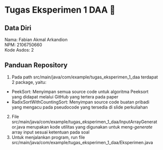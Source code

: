 # Tugas Eksperimen 1 DAA 📝
## Data Diri
Nama: Fabian Akmal Arkandion\
NPM: 2106750660\
Kode Asdos: 2
## Panduan Repository
1. Pada path src/main/java/com/example/tugas_eksperimen_1_daa terdapat 2 package, yaitu:
- PeekSort: Menyimpan semua source code untuk algoritma Peeksort yang didapat melalui GitHub yang tertera pada paper
- RadixSortWithCountingSort: Menyimpan source code buatan pribadi yang mengacu pada pseudocode yang tersedia di slide perkuliahan
2. File src/main/java/com/example/tugas_eksperimen_1_daa/InputArrayGenerator.java merupakan kode utilitas yang digunakan untuk meng-_generate_ array input sesuai ketentuan pada soal
3. Untuk menjalankan program, run file src/main/java/com/example/tugas_eksperimen_1_daa/Eksperimen.java
